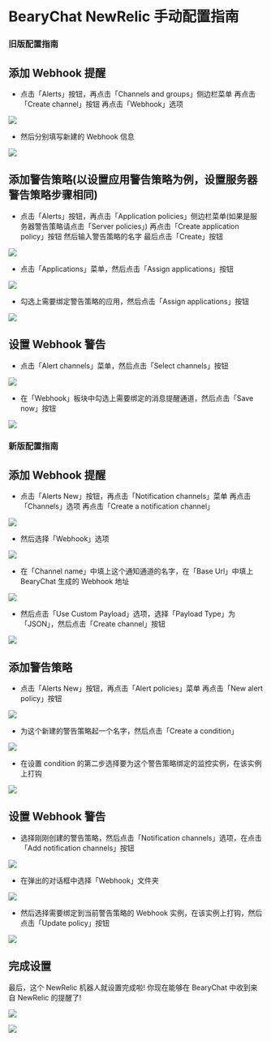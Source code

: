# BearyChat NewRelic 手动配置指南

### 旧版配置指南

## 添加 Webhook 提醒

* 点击「Alerts」按钮，再点击「Channels and groups」侧边栏菜单 再点击「Create channel」按钮 再点击「Webhook」选项

![](/tutorials/image/newrelic_old_webhook_step0.png)

* 然后分别填写新建的 Webhook 信息

![](/tutorials/image/newrelic_old_webhook_step1.png)

## 添加警告策略(以设置应用警告策略为例，设置服务器警告策略步骤相同)

* 点击「Alerts」按钮，再点击「Application policies」侧边栏菜单(如果是服务器警告策略请点击「Server policies」) 再点击「Create application policy」按钮 然后输入警告策略的名字 最后点击「Create」按钮

![](/tutorials/image/newrelic_old_alertpolicy_step0.png)

* 点击「Applications」菜单，然后点击「Assign applications」按钮

![](/tutorials/image/newrelic_old_alertpolicy_step1.png)

* 勾选上需要绑定警告策略的应用，然后点击「Assign applications」按钮

![](/tutorials/image/newrelic_old_alertpolicy_step2.png)

## 设置 Webhook 警告

* 点击「Alert channels」菜单，然后点击「Select channels」按钮

![](/tutorials/image/newrelic_old_alertpolicy_notificationchannel_step0.png)

* 在「Webhook」板块中勾选上需要绑定的消息提醒通道，然后点击「Save now」按钮

![](/tutorials/image/newrelic_old_alertpolicy_notificationchannel_step1.png)

### 新版配置指南

## 添加 Webhook 提醒

* 点击「Alerts New」按钮，再点击「Notification channels」菜单 再点击「Channels」选项 再点击「Create a notification channel」

![](/tutorials/image/newrelic_webhook_step0.png)

* 然后选择「Webhook」选项

![](/tutorials/image/newrelic_webhook_step1.png)

* 在「Channel name」中填上这个通知通道的名字，在「Base Url」中填上 BearyChat 生成的 Webhook 地址

![](/tutorials/image/newrelic_webhook_step2.png)

* 然后点击「Use Custom Payload」选项，选择「Payload Type」为「JSON」，然后点击「Create channel」按钮

![](/tutorials/image/newrelic_webhook_step3.png)

## 添加警告策略

* 点击「Alerts New」按钮，再点击「Alert policies」菜单 再点击「New alert policy」按钮

![](/tutorials/image/newrelic_alertpolicy_step0.png)

* 为这个新建的警告策略起一个名字，然后点击「Create a condition」

![](/tutorials/image/newrelic_alertpolicy_step1.png)

* 在设置 condition 的第二步选择要为这个警告策略绑定的监控实例，在该实例上打钩

![](/tutorials/image/newrelic_alertpolicy_step2.png)

## 设置 Webhook 警告

* 选择刚刚创建的警告策略，然后点击「Notification channels」选项，在点击「Add notification channels」按钮

![](/tutorials/image/newrelic_alertpolicy_notificationchannel_step0.png)

* 在弹出的对话框中选择「Webhook」文件夹

![](/tutorials/image/newrelic_alertpolicy_notificationchannel_step1.png)

* 然后选择需要绑定到当前警告策略的 Webhook 实例，在该实例上打钩，然后点击「Update policy」按钮

![](/tutorials/image/newrelic_alertpolicy_notificationchannel_step2.png)

## 完成设置

最后，这个 NewRelic 机器人就设置完成啦! 你现在能够在 BearyChat 中收到来自 NewRelic 的提醒了!

![](/tutorials/image/newrelic_notify_test.png)

![](/tutorials/image/newrelic_notify_sample.png)
